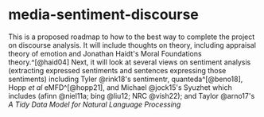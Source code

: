 # media-sentiment-discourse
This is a proposed roadmap to how to the best way to complete the project on discourse analysis. It will include thoughts on theory, including appraisal theory of emotion and Jonathan Haidt's Moral Foundations theory.^[@haid04] Next, it will look at several views on sentiment analysis (extracting expressed sentiments and sentences expressing those sentiments) including Tyler @rink18's sentimentr, quanteda^[@beno18], Hopp *et al* eMFD^[@hopp21], and Michael @jock15's Syuzhet which includes (afinn @niel11a; bing @liu12; NRC @vish22); and Taylor @arno17's *A Tidy Data Model for Natural Language Processing*
